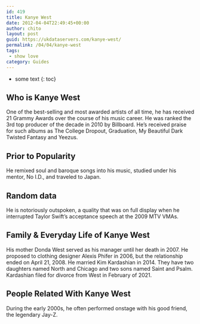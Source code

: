 ```yaml
---
id: 419
title: Kanye West
date: 2012-04-04T22:49:45+00:00
author: chito
layout: post
guid: https://ukdataservers.com/kanye-west/
permalink: /04/04/kanye-west
tags:
 - show love
category: Guides
---
```


* some text
{: toc}


## Who is  Kanye West
                  
                  
                  
One of the best-selling and most awarded artists of all time, he has received 21 Grammy Awards over the course of his music career. He was ranked the 3rd top producer of the decade in 2010 by Billboard. He&#8217;s received praise for such albums as The College Dropout, Graduation, My Beautiful Dark Twisted Fantasy and Yeezus.
                  
                
                
                
## Prior to Popularity 
                  
                  
                  
He remixed soul and baroque songs into his music, studied under his mentor, No I.D., and traveled to Japan.
                  
                
                
                
## Random data 
                  
                  
                  
He is notoriously outspoken, a quality that was on full display when he interrupted Taylor Swift&#8217;s acceptance speech at the 2009 MTV VMAs.
                  
                
                
                
## Family & Everyday Life of Kanye West
                  
                  
                  
His mother Donda West served as his manager until her death in 2007. He proposed to clothing designer Alexis Phifer in 2006, but the relationship ended on April 21, 2008. He married Kim Kardashian in 2014. They have two daughters named North and Chicago and two sons named Saint and Psalm. Kardashian filed for divorce from West in February of 2021.
                  
                
                
                
## People Related With  Kanye West
                  
                  
                  
During the early 2000s, he often performed onstage with his good friend, the legendary Jay-Z.
                  
                
              
            
          
          
          
    
    
  
